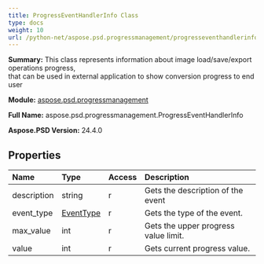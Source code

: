 ```yaml
---
title: ProgressEventHandlerInfo Class
type: docs
weight: 10
url: /python-net/aspose.psd.progressmanagement/progresseventhandlerinfo/
---
```


**Summary:** This class represents information about image load/save/export operations progress,<br/>            that can be used in external application to show conversion progress to end user

**Module:** [aspose.psd.progressmanagement](/psd/python-net/aspose.psd.progressmanagement/)

**Full Name:** aspose.psd.progressmanagement.ProgressEventHandlerInfo

**Aspose.PSD Version:** 24.4.0

## **Properties**
| **Name** | **Type** | **Access** | **Description** |
| :- | :- | :- | :- |
| description | string | r | Gets the description of the event |
| event_type | [EventType](/psd/python-net/aspose.psd.progressmanagement/eventtype) | r | Gets the type of the event. |
| max_value | int | r | Gets the upper progress value limit. |
| value | int | r | Gets current progress value. |


